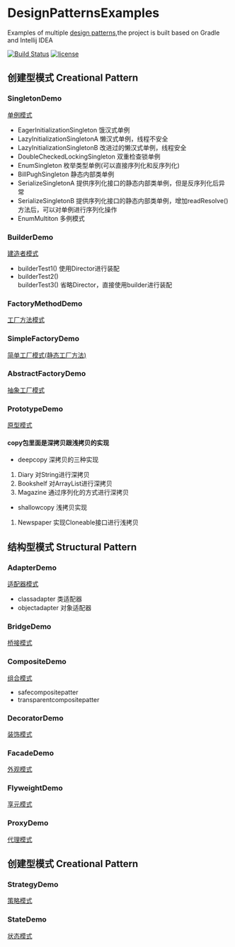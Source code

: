 # DesignPatternsExamples
Examples of multiple [design patterns](http://billyyccc.com/2017/04/27/%E8%AE%BE%E8%AE%A1%E6%A8%A1%E5%BC%8F%EF%BC%881%EF%BC%89/),the project is built based on Gradle and Intellij IDEA 

[![Build Status](https://travis-ci.org/BillyYccc/DesignPatternsExamples.svg?branch=master)](https://travis-ci.org/BillyYccc/DesignPatternsExamples)
[![license](https://img.shields.io/github/license/mashape/apistatus.svg)](https://github.com/BillyYccc/DesignPatternsExamples/blob/master/LICENSE)

## 创建型模式 Creational Pattern

### SingletonDemo
[单例模式](http://billyyccc.com/2017/04/28/%E8%AE%BE%E8%AE%A1%E6%A8%A1%E5%BC%8F%EF%BC%882%EF%BC%89%EF%BC%9A%E5%8D%95%E4%BE%8B%E6%A8%A1%E5%BC%8FSINGLETON/)
* EagerInitializationSingleton 饿汉式单例
* LazyInitializationSingletonA 懒汉式单例，线程不安全
* LazyInitializationSingletonB 改进过的懒汉式单例，线程安全
* DoubleCheckedLockingSingleton 双重检查锁单例
* EnumSingleton 枚举类型单例(可以直接序列化和反序列化)
* BillPughSingleton 静态内部类单例
* SerializeSingletonA 提供序列化接口的静态内部类单例，但是反序列化后异常
* SerializeSingletonB 提供序列化接口的静态内部类单例，增加readResolve()方法后，可以对单例进行序列化操作
* EnumMultiton 多例模式

### BuilderDemo
[建造者模式](http://billyyccc.com/2017/04/30/%E8%AE%BE%E8%AE%A1%E6%A8%A1%E5%BC%8F%EF%BC%883%EF%BC%89%EF%BC%9A%E5%BB%BA%E9%80%A0%E8%80%85%E6%A8%A1%E5%BC%8FBUILDER/)
* builderTest1() 使用Director进行装配
* builderTest2() 
  <br>builderTest3() 省略Director，直接使用builder进行装配

### FactoryMethodDemo
[工厂方法模式](http://billyyccc.com/2017/05/03/%E8%AE%BE%E8%AE%A1%E6%A8%A1%E5%BC%8F%EF%BC%884%EF%BC%89%EF%BC%9A%E5%B7%A5%E5%8E%82%E6%96%B9%E6%B3%95FACTORYMETHOD/)

### SimpleFactoryDemo
[简单工厂模式(静态工厂方法)](http://billyyccc.com/2017/05/06/%E8%AE%BE%E8%AE%A1%E6%A8%A1%E5%BC%8F%EF%BC%885%EF%BC%89%EF%BC%9A%E7%AE%80%E5%8D%95%E5%B7%A5%E5%8E%82%E6%A8%A1%E5%BC%8F/)

### AbstractFactoryDemo
[抽象工厂模式](http://billyyccc.com/2017/05/07/%E8%AE%BE%E8%AE%A1%E6%A8%A1%E5%BC%8F%EF%BC%886%EF%BC%89%EF%BC%9A%E6%8A%BD%E8%B1%A1%E5%B7%A5%E5%8E%82ABSTRACTFACTORY/)

### PrototypeDemo
[原型模式](http://billyyccc.com/2017/05/10/%E8%AE%BE%E8%AE%A1%E6%A8%A1%E5%BC%8F%EF%BC%887%EF%BC%89%EF%BC%9A%E5%8E%9F%E5%9E%8B%E6%A8%A1%E5%BC%8FPROTOTYPE/)

#### copy包里面是深拷贝跟浅拷贝的实现
* deepcopy 深拷贝的三种实现
1. Diary 对String进行深拷贝
2. Bookshelf 对ArrayList进行深拷贝
3. Magazine 通过序列化的方式进行深拷贝

* shallowcopy 浅拷贝实现
1. Newspaper 实现Cloneable接口进行浅拷贝

## 结构型模式 Structural Pattern

### AdapterDemo
[适配器模式](http://billyyccc.com/2017/05/15/%E8%AE%BE%E8%AE%A1%E6%A8%A1%E5%BC%8F%EF%BC%888%EF%BC%89%EF%BC%9A%E9%80%82%E9%85%8D%E5%99%A8%E6%A8%A1%E5%BC%8FADAPTER/)
* classadapter 类适配器
* objectadapter 对象适配器

### BridgeDemo
[桥接模式](http://billyyccc.com/2017/05/17/%E8%AE%BE%E8%AE%A1%E6%A8%A1%E5%BC%8F%EF%BC%889%EF%BC%89%EF%BC%9A%E6%A1%A5%E6%8E%A5%E6%A8%A1%E5%BC%8FBRIDGE/)

### CompositeDemo
[组合模式](http://billyyccc.com/2017/05/18/%E8%AE%BE%E8%AE%A1%E6%A8%A1%E5%BC%8F%EF%BC%8810%EF%BC%89%EF%BC%9A%E7%BB%84%E5%90%88%E6%A8%A1%E5%BC%8FCOMPOSITE/)
* safecompositepatter
* transparentcompositepatter

### DecoratorDemo
[装饰模式](http://billyyccc.com/2017/05/22/%E8%AE%BE%E8%AE%A1%E6%A8%A1%E5%BC%8F%EF%BC%8811%EF%BC%89%EF%BC%9A%E8%A3%85%E9%A5%B0%E6%A8%A1%E5%BC%8FDECORATOR/)

### FacadeDemo
[外观模式](http://billyyccc.com/2017/05/26/%E8%AE%BE%E8%AE%A1%E6%A8%A1%E5%BC%8F%EF%BC%8812%EF%BC%89%EF%BC%9A%E5%A4%96%E8%A7%82%E6%A8%A1%E5%BC%8FFACADE/)

### FlyweightDemo
[享元模式](http://billyyccc.com/2017/05/29/%E8%AE%BE%E8%AE%A1%E6%A8%A1%E5%BC%8F%EF%BC%8813%EF%BC%89%EF%BC%9A%E4%BA%AB%E5%85%83%E6%A8%A1%E5%BC%8FFLYWEIGHT/)

### ProxyDemo
[代理模式](http://billyyccc.com/2017/05/31/%E8%AE%BE%E8%AE%A1%E6%A8%A1%E5%BC%8F%EF%BC%8814%EF%BC%89%EF%BC%9A%E4%BB%A3%E7%90%86%E6%A8%A1%E5%BC%8FPROXY/)

## 创建型模式 Creational Pattern

### StrategyDemo
[策略模式](http://billyyccc.com/2017/06/02/%E8%AE%BE%E8%AE%A1%E6%A8%A1%E5%BC%8F%EF%BC%8815%EF%BC%89%EF%BC%9A%E7%AD%96%E7%95%A5%E6%A8%A1%E5%BC%8FSTRATEGY/)

### StateDemo
[状态模式](http://billyyccc.com/2017/06/03/%E8%AE%BE%E8%AE%A1%E6%A8%A1%E5%BC%8F%EF%BC%8816%EF%BC%89%EF%BC%9A%E7%8A%B6%E6%80%81%E6%A8%A1%E5%BC%8FSTATE/)